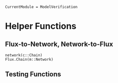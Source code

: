 ```@meta
CurrentModule = ModelVerification
```

# Helper Functions

## Flux-to-Network, Network-to-Flux
```@docs
network(c::Chain)
Flux.Chain(m::Network)
```


## Testing Functions